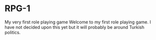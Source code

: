 # RPG-1
My very first role playing game
Welcome to my first role playing game. I have not decided upon this yet but it will probably be around Turkish politics. 